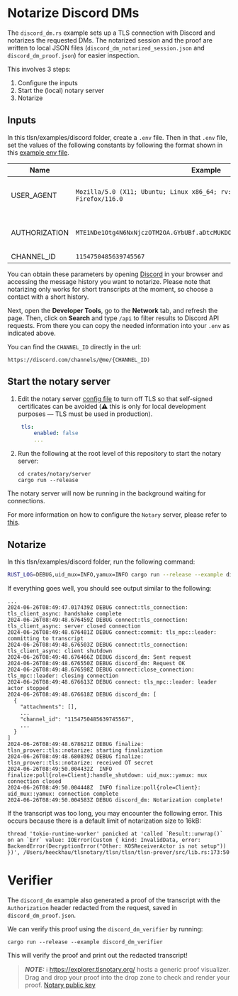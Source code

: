 # Notarize Discord DMs

The `discord_dm.rs` example sets up a TLS connection with Discord and notarizes the requested DMs. The notarized session and the proof are written to local JSON files (`discord_dm_notarized_session.json` and `discord_dm_proof.json`) for easier inspection.

This involves 3 steps:
1. Configure the inputs
2. Start the (local) notary server
3. Notarize

## Inputs

In this tlsn/examples/discord folder, create a `.env` file.
Then in that `.env` file, set the values of the following constants by following the format shown in this [example env file](./.env.example).

| Name          | Example                                                                          | Location                                      |
| ------------- | -------------------------------------------------------------------------------- | --------------------------------------------- |
| USER_AGENT    | `Mozilla/5.0 (X11; Ubuntu; Linux x86_64; rv:109.0) Gecko/20100101 Firefox/116.0` | Look for `User-Agent` in a request headers    |
| AUTHORIZATION | `MTE1NDe1Otg4N6NxNjczOTM2OA.GYbUBf.aDtcMUKDOmg6C2kxxFtlFSN1pgdMMBtpHgBBEs`       | Look for `Authorization` in a request headers |
| CHANNEL_ID    | `1154750485639745567`                                                            | URL                                           |

You can obtain these parameters by opening [Discord](https://discord.com/channels/@me) in your browser and accessing the message history you want to notarize. Please note that notarizing only works for short transcripts at the moment, so choose a contact with a short history.

Next, open the **Developer Tools**, go to the **Network** tab, and refresh the page. Then, click on **Search** and type `/api` to filter results to Discord API requests. From there you can copy the needed information into your `.env` as indicated above.

You can find the `CHANNEL_ID` directly in the url:

`https://discord.com/channels/@me/{CHANNEL_ID)`

## Start the notary server
1. Edit the notary server [config file](../../notary/server/config/config.yaml) to turn off TLS so that self-signed certificates can be avoided (⚠️ this is only for local development purposes — TLS must be used in production).
   ```yaml
    tls:
        enabled: false
        ...
   ```
2. Run the following at the root level of this repository to start the notary server:
   ```shell
   cd crates/notary/server
   cargo run --release
   ```

The notary server will now be running in the background waiting for connections.

For more information on how to configure the `Notary` server, please refer to [this](../../notary/server/README.md#running-the-server).

## Notarize

In this tlsn/examples/discord folder, run the following command:

```sh
RUST_LOG=DEBUG,uid_mux=INFO,yamux=INFO cargo run --release --example discord_dm
```

If everything goes well, you should see output similar to the following:

```log
...
2024-06-26T08:49:47.017439Z DEBUG connect:tls_connection: tls_client_async: handshake complete
2024-06-26T08:49:48.676459Z DEBUG connect:tls_connection: tls_client_async: server closed connection
2024-06-26T08:49:48.676481Z DEBUG connect:commit: tls_mpc::leader: committing to transcript
2024-06-26T08:49:48.676503Z DEBUG connect:tls_connection: tls_client_async: client shutdown
2024-06-26T08:49:48.676466Z DEBUG discord_dm: Sent request
2024-06-26T08:49:48.676550Z DEBUG discord_dm: Request OK
2024-06-26T08:49:48.676598Z DEBUG connect:close_connection: tls_mpc::leader: closing connection
2024-06-26T08:49:48.676613Z DEBUG connect: tls_mpc::leader: leader actor stopped
2024-06-26T08:49:48.676618Z DEBUG discord_dm: [
  {
    "attachments": [],
    ...
    "channel_id": "1154750485639745567",
    ...
  }
]
2024-06-26T08:49:48.678621Z DEBUG finalize: tlsn_prover::tls::notarize: starting finalization
2024-06-26T08:49:48.680839Z DEBUG finalize: tlsn_prover::tls::notarize: received OT secret
2024-06-26T08:49:50.004432Z  INFO finalize:poll{role=Client}:handle_shutdown: uid_mux::yamux: mux connection closed
2024-06-26T08:49:50.004448Z  INFO finalize:poll{role=Client}: uid_mux::yamux: connection complete
2024-06-26T08:49:50.004583Z DEBUG discord_dm: Notarization complete!
```

If the transcript was too long, you may encounter the following error. This occurs because there is a default limit of notarization size to 16kB:

```
thread 'tokio-runtime-worker' panicked at 'called `Result::unwrap()` on an `Err` value: IOError(Custom { kind: InvalidData, error: BackendError(DecryptionError("Other: KOSReceiverActor is not setup")) })', /Users/heeckhau/tlsnotary/tlsn/tlsn/tlsn-prover/src/lib.rs:173:50
```

# Verifier

The `discord_dm` example also generated a proof of the transcript with the `Authorization` header redacted from the request, saved in `discord_dm_proof.json`.

We can verify this proof using the `discord_dm_verifier` by running:

```
cargo run --release --example discord_dm_verifier
```

This will verify the proof and print out the redacted transcript!

> **_NOTE:_** ℹ️ <https://explorer.tlsnotary.org/> hosts a generic proof visualizer. Drag and drop your proof into the drop zone to check and render your proof. [Notary public key](../../notary/server/fixture/notary/notary.pub)